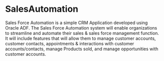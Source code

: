 # SalesAutomation

Sales Force Automation is a simple CRM Application developed using Oracle ADF.
The Sales Force Automation system will enable organizations to streamline and automate their sales & sales force management function. 
It will include features that will allow them to manage customer accounts, customer contacts, appointments & interactions with customer accounts/contacts, manage Products sold, and manage opportunities with customer accounts. 
